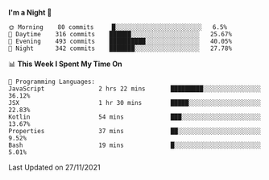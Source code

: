 <!--START_SECTION:waka-->
**I'm a Night 🦉** 

```text
🌞 Morning    80 commits     █░░░░░░░░░░░░░░░░░░░░░░░░   6.5% 
🌆 Daytime    316 commits    ██████░░░░░░░░░░░░░░░░░░░   25.67% 
🌃 Evening    493 commits    ██████████░░░░░░░░░░░░░░░   40.05% 
🌙 Night      342 commits    ███████░░░░░░░░░░░░░░░░░░   27.78%

```


📊 **This Week I Spent My Time On** 

```text
💬 Programming Languages: 
JavaScript               2 hrs 22 mins       █████████░░░░░░░░░░░░░░░░   36.12% 
JSX                      1 hr 30 mins        █████░░░░░░░░░░░░░░░░░░░░   22.83% 
Kotlin                   54 mins             ███░░░░░░░░░░░░░░░░░░░░░░   13.67% 
Properties               37 mins             ██░░░░░░░░░░░░░░░░░░░░░░░   9.52% 
Bash                     19 mins             █░░░░░░░░░░░░░░░░░░░░░░░░   5.01%

```


 Last Updated on 27/11/2021
<!--END_SECTION:waka-->
